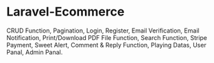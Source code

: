 # Laravel-Ecommerce
CRUD Function, Pagination, Login, Register, Email Verification, Email Notification, Print/Download PDF File Function, Search Function, Stripe Payment, Sweet Alert, Comment &amp; Reply Function, Playing Datas, User Panal, Admin Panal.
